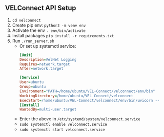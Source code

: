 ## VELConnect API Setup

1. `cd velconnect`
2. Create pip env: `python3 -m venv env`
3. Activate the env `. env/bin/activate`
4. Install packages `pip install -r requirements.txt`
5. Run `./run_server.sh`
    - Or set up systemctl service:
        ```ini
        [Unit]
        Description=VelNet Logging
        Requires=network.target
        After=network.target

        [Service]
        User=ubuntu
        Group=ubuntu
        Environment="PATH=/home/ubuntu/VEL-Connect/velconnect/env/bin"
        WorkingDirectory=/home/ubuntu/VEL-Connect/velconnect
        ExecStart=/home/ubuntu/VEL-Connect/velconnect/env/bin/uvicorn --port 8005 main:app
        [Install]
        WantedBy=multi-user.target
        ```
    - Enter the above in `/etc/systemd/system/velconnect.service`
    - `sudo systemctl enable velconnect.service`
    - `sudo systemctl start velconnect.service`